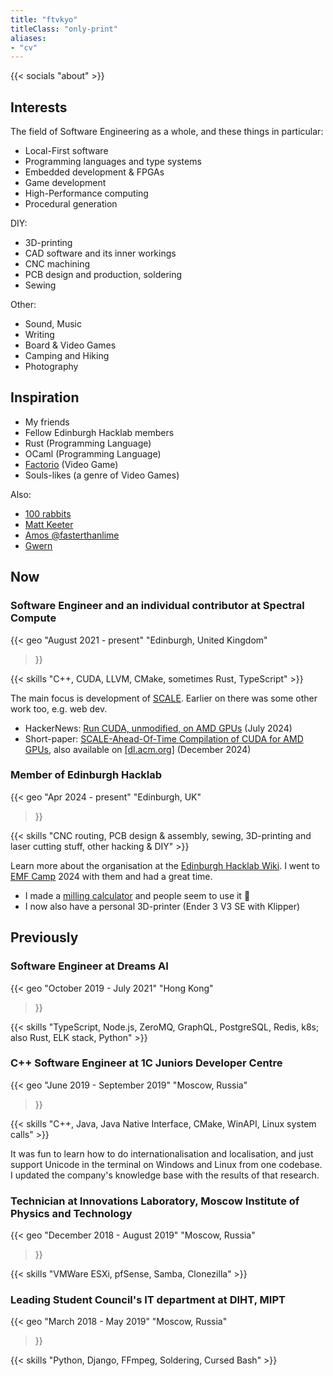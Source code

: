 ```yaml
---
title: "ftvkyo"
titleClass: "only-print"
aliases:
- "cv"
---
```


{{< socials "about" >}}

## Interests

The field of Software Engineering as a whole, and these things in particular:

- Local-First software
- Programming languages and type systems
- Embedded development & FPGAs
- Game development
- High-Performance computing
- Procedural generation

DIY:

- 3D-printing
- CAD software and its inner workings
- CNC machining
- PCB design and production, soldering
- Sewing

Other:

- Sound, Music
- Writing
- Board & Video Games
- Camping and Hiking
- Photography

## Inspiration

- My friends
- Fellow Edinburgh Hacklab members
- Rust (Programming Language)
- OCaml (Programming Language)
- [Factorio](https://factorio.com/) (Video Game)
- Souls-likes (a genre of Video Games)

Also:

- [100 rabbits](https://100r.co/)
- [Matt Keeter](https://www.mattkeeter.com/)
- [Amos @fasterthanlime](https://fasterthanli.me/)
- [Gwern](https://gwern.net/)

## Now

### Software Engineer and an individual contributor at Spectral Compute

{{< geo
    "August 2021 - present"
    "Edinburgh, United Kingdom"
>}}

{{< skills "C++, CUDA, LLVM, CMake, sometimes Rust, TypeScript" >}}

The main focus is development of [SCALE](https://scale-lang.com).
Earlier on there was some other work too, e.g. web dev.

- HackerNews: [Run CUDA, unmodified, on AMD GPUs][scale-hn] (July 2024)
- Short-paper: [SCALE-Ahead-Of-Time Compilation of CUDA for AMD GPUs][scale-pdf], also available on [[dl.acm.org]][scale-acm] (December 2024)

[scale-hn]: https://news.ycombinator.com/item?id=40970560
[scale-pdf]: /pdf/SCALE-Ahead-Of-Time_Compilation_of_CUDA_for_AMD_GPUs.pdf
[scale-acm]: https://dl.acm.org/doi/10.1145/3704440.3704782

### Member of Edinburgh Hacklab

{{< geo
    "Apr 2024 - present"
    "Edinburgh, UK"
>}}

{{< skills "CNC routing, PCB design & assembly, sewing, 3D-printing and laser cutting stuff, other hacking & DIY" >}}

Learn more about the organisation at the [Edinburgh Hacklab Wiki](https://wiki.ehlab.uk).
I went to [EMF Camp](https://emfcamp.org) 2024 with them and had a great time.

- I made a [milling calculator](/project/milling/) and people seem to use it 🎉
- I now also have a personal 3D-printer (Ender 3 V3 SE with Klipper)

## Previously

### Software Engineer at Dreams AI

{{< geo
    "October 2019 - July 2021"
    "Hong Kong"
>}}

{{< skills "TypeScript, Node.js, ZeroMQ, GraphQL, PostgreSQL, Redis, k8s; also Rust, ELK stack, Python" >}}

### C++ Software Engineer at 1C Juniors Developer Centre

{{< geo
    "June 2019 - September 2019"
    "Moscow, Russia"
>}}

{{< skills "C++, Java, Java Native Interface, CMake, WinAPI, Linux system calls" >}}

It was fun to learn how to do internationalisation and localisation, and just support Unicode in the terminal on Windows and Linux from one codebase.
I updated the company's knowledge base with the results of that research.

### Technician at Innovations Laboratory, Moscow Institute of Physics and Technology

{{< geo
    "December 2018 - August 2019"
    "Moscow, Russia"
>}}

{{< skills "VMWare ESXi, pfSense, Samba, Clonezilla" >}}

### Leading Student Council's IT department at DIHT, MIPT

{{< geo
    "March 2018 - May 2019"
    "Moscow, Russia"
>}}

{{< skills "Python, Django, FFmpeg, Soldering, Cursed Bash" >}}
